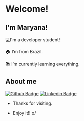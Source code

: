 # Welcome!
## I'm Maryana!
💻I'm a developer student!

🏠 I’m from Brazil.

:books: I’m currently learning everything.
  ## About me

[![Github Badge](https://img.shields.io/badge/-Github-000?style=flat-square&logo=Github&logoColor=white&link=https://github.com/Mary347124u?tab=repositories)](https://github.com/Mary347124u?tab=repositories)
[![Linkedin Badge](https://img.shields.io/badge/-LinkedIn-blue?style=flat-square&logo=Linkedin&logoColor=white&link=https://www.linkedin.com/in/maryana-sa-ab1863207/ )](https://www.linkedin.com/in/maryana-sa-ab1863207/)


- Thanks for visiting.

- Enjoy it!! o/
 
  

